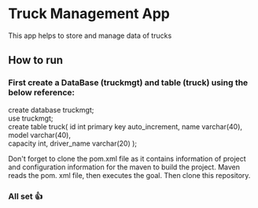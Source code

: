 # Truck Management App
This app helps to store and manage data of trucks 

## How to run
### First create a DataBase (truckmgt) and table (truck) using the below reference:

create database truckmgt;<br>
use truckmgt;<br>
create table truck(
	id int primary key auto_increment,
        name varchar(40),
        model varchar(40),   
        capacity int,
        driver_name varchar(20)
);

Don't forget to clone the pom.xml file as it contains information of project and configuration information for the maven to build the project.
Maven reads the pom. xml file, then executes the goal.
Then clone this repository.

### All set 👍


